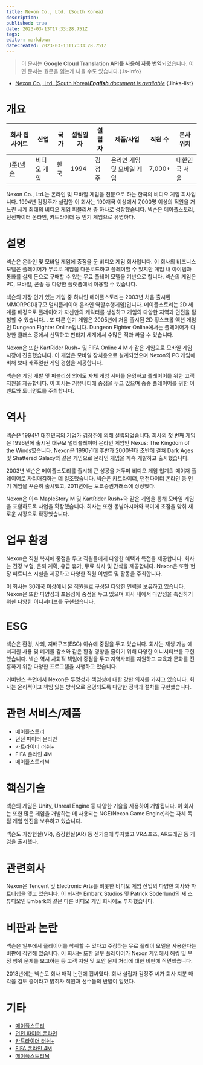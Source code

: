 ```yaml
---
title: Nexon Co., Ltd. (South Korea)
description: 
published: true
date: 2023-03-13T17:33:28.751Z
tags: 
editor: markdown
dateCreated: 2023-03-13T17:33:28.751Z
---
```


> 이 문서는 **Google Cloud Translation API를 사용해 자동 번역**되었습니다.
어떤 문서는 원문을 읽는게 나을 수도 있습니다.{.is-info}



- [Nexon Co., Ltd. (South Korea)***English** document is available*](/en/Knowledge-base/Dictionary/Company/nexon-co-ltd-south-korea)
{.links-list}



# 개요

| 회사 웹사이트 | 산업 | 국가 | 설립일자 | 설립자 | 제품/사업 | 직원 수 | 본사 위치 |
| --- | --- | --- | --- | --- | --- | --- | --- |
| [(주)넥슨](https://www.nexon.com/main/en) | 비디오 게임 | 한국 | 1994 | 김정주 | 온라인 게임 및 모바일 게임 | 7,000+ | 대한민국 서울 |

Nexon Co., Ltd.는 온라인 및 모바일 게임을 전문으로 하는 한국의 비디오 게임 회사입니다. 1994년 김정주가 설립한 이 회사는 190개국 이상에서 7,000명 이상의 직원을 거느린 세계 최대의 비디오 게임 퍼블리셔 중 하나로 성장했습니다. 넥슨은 메이플스토리, 던전파이터 온라인, 카트라이더 등 인기 게임으로 유명하다.

# 설명

넥슨은 온라인 및 모바일 게임에 중점을 둔 비디오 게임 회사입니다. 이 회사의 비즈니스 모델은 플레이어가 무료로 게임을 다운로드하고 플레이할 수 있지만 게임 내 아이템과 통화를 실제 돈으로 구매할 수 있는 무료 플레이 모델을 기반으로 합니다. 넥슨의 게임은 PC, 모바일, 콘솔 등 다양한 플랫폼에서 이용할 수 있습니다.

넥슨의 가장 인기 있는 게임 중 하나인 메이플스토리는 2003년 처음 출시된 MMORPG(대규모 멀티플레이어 온라인 역할수행게임)입니다. 메이플스토리는 2D 세계를 배경으로 플레이어가 자신만의 캐릭터를 생성하고 게임의 다양한 지역과 던전을 탐험할 수 있습니다. . 또 다른 인기 게임은 2005년에 처음 출시된 2D 횡스크롤 액션 게임인 Dungeon Fighter Online입니다. Dungeon Fighter Online에서는 플레이어가 다양한 클래스 중에서 선택하고 판타지 세계에서 수많은 적과 싸울 수 있습니다.

Nexon은 또한 KartRider Rush+ 및 FIFA Online 4 M과 같은 게임으로 모바일 게임 시장에 진출했습니다. 이 게임은 모바일 장치용으로 설계되었으며 Nexon의 PC 게임에 비해 보다 캐주얼한 게임 경험을 제공합니다.

넥슨은 게임 개발 및 퍼블리싱 외에도 자체 게임 서버를 운영하고 플레이어를 위한 고객 지원을 제공합니다. 이 회사는 커뮤니티에 중점을 두고 있으며 종종 플레이어를 위한 이벤트와 토너먼트를 주최합니다.

# 역사

넥슨은 1994년 대한민국의 기업가 김정주에 의해 설립되었습니다. 회사의 첫 번째 게임은 1996년에 출시된 대규모 멀티플레이어 온라인 게임인 Nexus: The Kingdom of the Winds였습니다. Nexon은 1990년대 후반과 2000년대 초반에 걸쳐 Dark Ages 및 Shattered Galaxy와 같은 게임으로 온라인 게임을 계속 개발하고 출시했습니다.

2003년 넥슨은 메이플스토리를 출시해 큰 성공을 거두며 비디오 게임 업계의 메이저 플레이어로 자리매김하는 데 일조했습니다. 넥슨은 카트라이더, 던전파이터 온라인 등 인기 게임을 꾸준히 출시했고, 2011년에는 도쿄증권거래소에 상장했다.

Nexon은 이후 MapleStory M 및 KartRider Rush+와 같은 게임을 통해 모바일 게임을 포함하도록 사업을 확장했습니다. 회사는 또한 동남아시아와 북미에 초점을 맞춰 새로운 시장으로 확장했습니다.

# 업무 환경

Nexon은 직원 복지에 중점을 두고 직원들에게 다양한 혜택과 특전을 제공합니다. 회사는 건강 보험, 은퇴 계획, 유급 휴가, 무료 식사 및 간식을 제공합니다. Nexon은 또한 현장 피트니스 시설을 제공하고 다양한 직원 이벤트 및 활동을 주최합니다.

이 회사는 30개국 이상에서 온 직원들로 구성된 다양한 인력을 보유하고 있습니다. Nexon은 또한 다양성과 포용성에 중점을 두고 있으며 회사 내에서 다양성을 촉진하기 위한 다양한 이니셔티브를 구현했습니다.

# ESG

넥슨은 환경, 사회, 지배구조(ESG) 이슈에 중점을 두고 있습니다. 회사는 재생 가능 에너지원 사용 및 폐기물 감소와 같은 환경 영향을 줄이기 위해 다양한 이니셔티브를 구현했습니다. 넥슨 역시 사회적 책임에 중점을 두고 지역사회를 지원하고 교육과 문화를 진흥하기 위한 다양한 프로그램을 시행하고 있습니다.

거버넌스 측면에서 Nexon은 투명성과 책임성에 대한 강한 의지를 가지고 있습니다. 회사는 윤리적이고 책임 있는 방식으로 운영되도록 다양한 정책과 절차를 구현했습니다.

# 관련 서비스/제품

- 메이플스토리
- 던전 파이터 온라인
- 카트라이더 러쉬+
- FIFA 온라인 4M
- 메이플스토리M

# 핵심기술

넥슨의 게임은 Unity, Unreal Engine 등 다양한 기술을 사용하여 개발됩니다. 이 회사는 또한 많은 게임을 개발하는 데 사용되는 NGE(Nexon Game Engine)라는 자체 독점 게임 엔진을 보유하고 있습니다.

넥슨도 가상현실(VR), 증강현실(AR) 등 신기술에 투자했고 VR스포츠, AR드래곤 등 게임을 출시했다.

# 관련회사

Nexon은 Tencent 및 Electronic Arts를 비롯한 비디오 게임 산업의 다양한 회사와 파트너십을 맺고 있습니다. 이 회사는 Embark Studios 및 Patrick Söderlund의 새 스튜디오인 Embark와 같은 다른 비디오 게임 회사에도 투자했습니다.

# 비판과 논란

넥슨은 일부에서 플레이어를 착취할 수 있다고 주장하는 무료 플레이 모델을 사용한다는 비판에 직면해 있습니다. 이 회사는 또한 일부 플레이어가 Nexon 게임에서 해킹 및 부정 행위 문제를 보고하는 등 고객 지원 및 보안 문제 처리에 대한 비판에 직면했습니다.

2018년에는 넥슨도 회사 매각 논란에 휩싸였다. 회사 설립자 김정주 씨가 회사 지분 매각을 검토 중이라고 밝히자 직원과 선수들의 반발이 일었다.

# 기타

- [메이플스토리](https://maplestory.nexon.net/)
- [던전 파이터 온라인](https://dfo.nexon.com/)
- [카트라이더 러쉬+](https://kartrush.nexon.com/)
- [FIFA 온라인 4M](https://fifaonline4.nexon.com/)
- [메이플스토리M](https://maplestorym.nexon.com/)